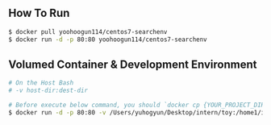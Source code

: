 ## How To Run

```bash
$ docker pull yoohoogun114/centos7-searchenv
$ docker run -d -p 80:80 yoohoogun114/centos7-searchenv
```

## Volumed Container & Development Environment
```bash
# On the Host Bash
# -v host-dir:dest-dir

# Before execute below command, you should `docker cp {YOUR_PROJECT_DIRECTORY_TO_YOUR_LOCAL_DIRECTORY}`
$ docker run -d -p 80:80 -v /Users/yuhogyun/Desktop/intern/toy:/home1/irteam/naver/search-support/toy yoohoogun114/centos7-searchenv
```